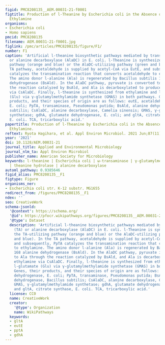 ```yaml
---
figid: PMC8208135__AEM.00031-21-f0001
figtitle: Production of l-Theanine by Escherichia coli in the Absence of Supplemental
  Ethylamine
organisms:
- Escherichia coli
- Homo sapiens
pmcid: PMC8208135
filename: AEM.00031-21-f0001.jpg
figlink: /pmc/articles/PMC8208135/figure/F1/
number: F1
caption: 'Artificial l-theanine biosynthetic pathways mediated by transaminase (TA)
  or alanine decarboxylase (AlaDC) in E. coli. l-Theanine is synthesized via the TA-utilizing
  pathway (orange and blue) or the AlaDC-utilizing pathway (green and blue). In the
  TA pathway, acetaldehyde is supplied by acetyl-CoA via EutE, and subsequently, PpTA
  catalyzes the transamination reaction that converts acetaldehyde to ethylamine.
  The amino donor l-alanine (Ala) is regenerated by Bacillus subtilis 168 alanine
  dehydrogenase (BsAld). In the AlaDC pathway, pyruvate is converted to Ala through
  the reaction catalyzed by BsAld, and Ala is decarboxylated to produce ethylamine
  via CsAlaDC. Finally, l-theanine is synthesized from ethylamine and l-glutamate
  (Glu) via γ-glutamylmethylamide synthetase (GMAS) in both pathways. Genes, their
  products, and their species of origin are as follows: eutE, acetaldehyde dehydrogenase,
  E. coli; PpTA, transaminase, Pseudomonas putida; BsAld, alanine dehydrogenase, Bacillus
  subtilis; CsAlaDC, alanine decarboxylase, Camelia sinensis; GMAS, γ-glutamylmethylamide
  synthetase; gdhA, glutamate dehydrogenase, E. coli; and gltA, citrate synthase,
  E. coli. TCA, tricarboxylic acid.'
papertitle: Production of l-Theanine by Escherichia coli in the Absence of Supplemental
  Ethylamine.
reftext: Ryota Hagihara, et al. Appl Environ Microbiol. 2021 Jun;87(11):e00031-21.
year: '2021'
doi: 10.1128/AEM.00031-21
journal_title: Applied and Environmental Microbiology
journal_nlm_ta: Appl Environ Microbiol
publisher_name: American Society for Microbiology
keywords: l-theanine | Escherichia coli | ω-transaminase | γ-glutamylmethylamide synthetase
  | theanine hydrolase | alanine decarboxylase
automl_pathway: 0.9385646
figid_alias: PMC8208135__F1
figtype: Figure
organisms_ner:
- Escherichia coli str. K-12 substr. MG1655
redirect_from: /figures/PMC8208135__F1
ndex: ''
seo: CreativeWork
schema-jsonld:
  '@context': https://schema.org/
  '@id': https://pfocr.wikipathways.org/figures/PMC8208135__AEM.00031-21-f0001.html
  '@type': Dataset
  description: 'Artificial l-theanine biosynthetic pathways mediated by transaminase
    (TA) or alanine decarboxylase (AlaDC) in E. coli. l-Theanine is synthesized via
    the TA-utilizing pathway (orange and blue) or the AlaDC-utilizing pathway (green
    and blue). In the TA pathway, acetaldehyde is supplied by acetyl-CoA via EutE,
    and subsequently, PpTA catalyzes the transamination reaction that converts acetaldehyde
    to ethylamine. The amino donor l-alanine (Ala) is regenerated by Bacillus subtilis
    168 alanine dehydrogenase (BsAld). In the AlaDC pathway, pyruvate is converted
    to Ala through the reaction catalyzed by BsAld, and Ala is decarboxylated to produce
    ethylamine via CsAlaDC. Finally, l-theanine is synthesized from ethylamine and
    l-glutamate (Glu) via γ-glutamylmethylamide synthetase (GMAS) in both pathways.
    Genes, their products, and their species of origin are as follows: eutE, acetaldehyde
    dehydrogenase, E. coli; PpTA, transaminase, Pseudomonas putida; BsAld, alanine
    dehydrogenase, Bacillus subtilis; CsAlaDC, alanine decarboxylase, Camelia sinensis;
    GMAS, γ-glutamylmethylamide synthetase; gdhA, glutamate dehydrogenase, E. coli;
    and gltA, citrate synthase, E. coli. TCA, tricarboxylic acid.'
  license: CC0
  name: CreativeWork
  creator:
    '@type': Organization
    name: WikiPathways
  keywords:
  - gltA
  - eutE
  - pptA
  - gdhA
---
```

